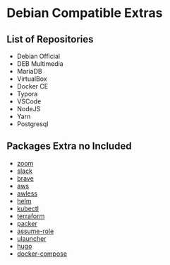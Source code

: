 # Debian Compatible Extras

## List of Repositories

- Debian Official
- DEB Multimedia
- MariaDB
- VirtualBox
- Docker CE
- Typora
- VSCode
- NodeJS
- Yarn
- Postgresql

## Packages Extra no Included

- [zoom](https://zoom.us/download#client_4meeting)
- [slack](https://slack.com/intl/en-bo/downloads/linux)
- [brave](https://brave.com/download/)
- [aws](https://docs.aws.amazon.com/cli/latest/userguide/install-cliv2-linux.html#cliv2-linux-install)
- [awless](https://github.com/wallix/awless/releases)
- [helm](https://helm.sh/docs/intro/install/)
- [kubectl](https://kubernetes.io/docs/tasks/tools/install-kubectl-linux/)
- [terraform](https://www.terraform.io/downloads.html)
- [packer](https://learn.hashicorp.com/tutorials/packer/get-started-install-cli)
- [assume-role](https://github.com/remind101/assume-role)
- [ulauncher](https://ulauncher.io/#Download)
- [hugo](https://github.com/gohugoio/hugo/releases)
- [docker-compose](https://github.com/docker/compose/releases)
